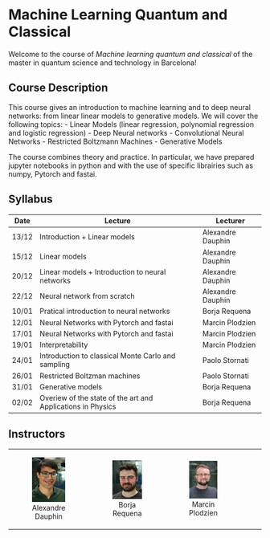 Machine Learning Quantum and Classical
================

<!-- WARNING: THIS FILE WAS AUTOGENERATED! DO NOT EDIT! -->

Welcome to the course of *Machine learning quantum and classical* of the
master in quantum science and technology in Barcelona!

## Course Description

This course gives an introduction to machine learning and to deep neural
networks: from linear linear models to generative models. We will cover
the following topics: - Linear Models (linear regression, polynomial
regression and logistic regression) - Deep Neural networks -
Convolutional Neural Networks - Restricted Boltzmann Machines -
Generative Models

The course combines theory and practice. In particular, we have prepared
jupyter notebooks in python and with the use of specific librairies such
as numpy, Pytorch and fastai.

## Syllabus

| Date  | Lecture                                                     | Lecturer          |
|-------|-------------------------------------------------------------|-------------------|
| 13/12 | Introduction + Linear models                                | Alexandre Dauphin |
| 15/12 | Linear models                                               | Alexandre Dauphin |
| 20/12 | Linear models + Introduction to neural networks             | Alexandre Dauphin |
| 22/12 | Neural network from scratch                                 | Alexandre Dauphin |
| 10/01 | Pratical introduction to neural networks                    | Borja Requena     |
| 12/01 | Neural Networks with Pytorch and fastai                     | Marcin Plodzien   |
| 17/01 | Neural Networks with Pytorch and fastai                     | Marcin Plodzien   |
| 19/01 | Interpretability                                            | Marcin Plodzien   |
| 24/01 | Introduction to classical Monte Carlo and sampling          | Paolo Stornati    |
| 26/01 | Restricted Boltzman machines                                | Paolo Stornati    |
| 31/01 | Generative models                                           | Borja Requena     |
| 02/02 | Overiew of the state of the art and Applications in Physics | Borja Requena     |

## Instructors

<div>

<table>
<colgroup>
<col style="width: 25%" />
<col style="width: 25%" />
<col style="width: 25%" />
<col style="width: 25%" />
</colgroup>
<tbody>
<tr class="odd">
<td style="text-align: center;"><div width="25.0%"
data-layout-align="center">
<figure>
<img src="./figures/alex.png" data-fig.extended="false"
alt="Alexandre Dauphin" />
<figcaption aria-hidden="true">Alexandre Dauphin</figcaption>
</figure>
</div></td>
<td style="text-align: center;"><div width="25.0%"
data-layout-align="center">
<figure>
<img src="./figures/borja.png" data-fig.extended="false"
alt="Borja Requena" />
<figcaption aria-hidden="true">Borja Requena</figcaption>
</figure>
</div></td>
<td style="text-align: center;"><div width="25.0%"
data-layout-align="center">
<figure>
<img src="./figures/marcin.png" data-fig.extended="false"
alt="Marcin Plodzien" />
<figcaption aria-hidden="true">Marcin Plodzien</figcaption>
</figure>
</div></td>
<td style="text-align: center;"><div width="25.0%"
data-layout-align="center">
<figure>
<img src="./figures/paolo.png" data-fig.extended="false"
alt="Paolo Stornati" />
<figcaption aria-hidden="true">Paolo Stornati</figcaption>
</figure>
</div></td>
</tr>
</tbody>
</table>

</div>
